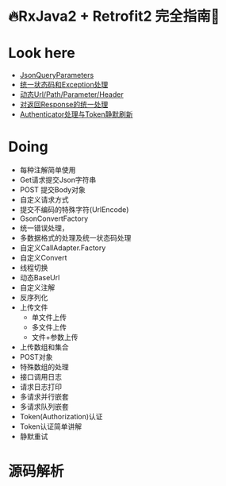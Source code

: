 # 🔥RxJava2 + Retrofit2 完全指南🌰


# Look here
- [JsonQueryParameters](wiki/JsonQueryParameters.md)
- [统一状态码和Exception处理](wiki/统一状态码和Exception处理.md)
- [动态Url/Path/Parameter/Header](wiki/DynamicBaseUrl.md)
- [对返回Response的统一处理](wiki/对返回Response的统一处理.md)
- [Authenticator处理与Token静默刷新](wiki/Authenticator处理与Token静默刷新.md)

# Doing

- 每种注解简单使用
- Get请求提交Json字符串
- POST 提交Body对象
- 自定义请求方式
- 提交不编码的特殊字符(UrlEncode)
- GsonConvertFactory
- 统一错误处理，
- 多数据格式的处理及统一状态码处理
- 自定义CallAdapter.Factory
- 自定义Convert
- 线程切换
- 动态BaseUrl
- 自定义注解
- 反序列化
- 上传文件
    - 单文件上传
    - 多文件上传
    - 文件+参数上传
- 上传数组和集合
- POST对象
- 特殊数组的处理
- 接口调用日志
- 请求日志打印
- 多请求并行嵌套
- 多请求队列嵌套
- Token(Authorization)认证
- Token认证简单讲解
- 静默重试

# 源码解析
